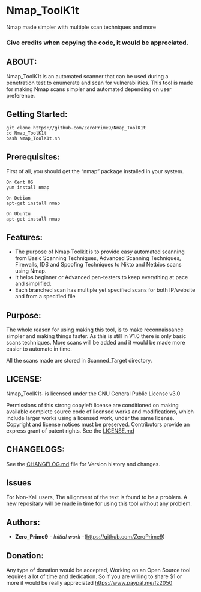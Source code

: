 # Nmap_ToolK1t
Nmap made simpler with multiple scan techniques and more

### Give credits when copying the code, it would be appreciated.

## ABOUT:
Nmap_ToolK1t is an automated scanner that can be used during a penetration test to enumerate and scan for vulnerabilities. This tool is made for making Nmap scans simpler and automated depending on user preference.

## Getting Started:
```
git clone https://github.com/ZeroPrime9/Nmap_ToolK1t
cd Nmap_ToolK1t
bash Nmap_ToolK1t.sh
```
## Prerequisites:

First of all, you should get the “nmap” package installed in your system.
```
On Cent OS
yum install nmap
```
```
On Debian
apt-get install nmap
```
```
On Ubuntu
apt-get install nmap
```
## Features:
- The purpose of Nmap Toolkit is to provide easy automated scanning from Basic Scanning Techniques, Advanced Scanning Techniques, Firewalls, IDS and Spoofing Techniques to Nikto and Netbios scans using Nmap.
- It helps beginner or Advanced pen-testers to keep everything at pace and simplified.
- Each branched scan has multiple yet specified scans for both IP/website and from a specified file

## Purpose:

The whole reason for using making this tool, is to make reconnaissance simpler and making things faster. As this is still in V1.0 there is only basic scans techniques. More scans will be added and it would be made more easier to automate in time.

All the scans made are stored in Scanned_Target directory.

## LICENSE:
Nmap_ToolK1t- is licensed under the
GNU General Public License v3.0

Permissions of this strong copyleft license are conditioned on making available complete source code of licensed works and modifications, which include larger works using a licensed work, under the same license. Copyright and license notices must be preserved. Contributors provide an express grant of patent rights. See the [LICENSE.md](LICENSE.md)

## CHANGELOGS:
See the [CHANGELOG.md](CHANGELOG.md) file for Version history and changes.

## Issues
For Non-Kali users, The allignment of the text is found to be a problem. A new repositary will be made in time for using this tool without any problem.


## Authors:

* **Zero_Prime9** - *Initial work* -(https://github.com/ZeroPrime9)

## Donation:
Any type of donation would be accepted, Working on an Open Source tool requires a lot of time and dedication. So if you are willing to share $1 or more it would be really appreciated
https://www.paypal.me/fz2050
